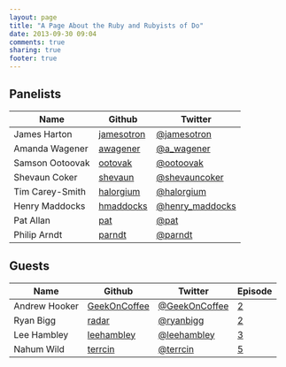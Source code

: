 ```yaml
---
layout: page
title: "A Page About the Ruby and Rubyists of Do"
date: 2013-09-30 09:04
comments: true
sharing: true
footer: true
---
```


## Panelists

Name            | Github | Twitter
----            | ------ | ------
James Harton	| [jamesotron](https://github.com/jamesotron) | [@jamesotron](https://twitter.com/jamesotron)
Amanda Wagener	| [awagener](https://github.com/awagener)     | [@a_wagener](https://twitter.com/a_wagener)
Samson Ootoovak | [ootovak](https://github.com/ootoovak)      | [@ootoovak](https://twitter.com/ootoovak)
Shevaun Coker   | [shevaun](https://github.com/shevaun)       | [@shevauncoker](https://twitter.com/shevauncoker)
Tim Carey-Smith	| [halorgium](https://github.com/halorgium)   | [@halorgium](https://twitter.com/halorgium)
Henry Maddocks	| [hmaddocks](https://github.com/hmaddocks)   | [@henry_maddocks](https://twitter.com/henry_maddocks)
Pat Allan       | [pat](https://github.com/pat)               | [@pat](https://twitter.com/pat)
Philip Arndt	| [parndt](https://github.com/parndt)	      | [@parndt](https://twitter.com/parndt)

## Guests
Name            | Github | Twitter | Episode
----            | ------ | ------  | -------
Andrew Hooker	| [GeekOnCoffee](https://github.com/GeekOnCoffee) | [@GeekOnCoffee](https://twitter.com/GeekOnCoffee) | [2](/blog/2013/10/18/show-2-a-globally-distributed-team/)
Ryan Bigg       | [radar](https://github.com/radar)               | [@ryanbigg](https://twitter.com/ryanbigg)         | [2](/blog/2013/10/18/show-2-a-globally-distributed-team/)
Lee Hambley     | [leehambley](https://github.com/leehambley)     | [@leehambley](https://twitter.com/leehambley)     | [3](/blog/2013/11/01/show-3-capistrano-with-lee-hanbley/)
Nahum Wild      | [terrcin](https://github.com/terrcin)           | [@terrcin](https://twitter.com/terrcin)           | [5](/blog/2013/12/04/show-5-ruby-community-with-nahum-wild/)
